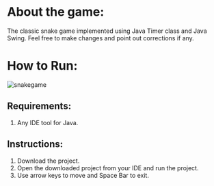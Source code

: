 # About the game:

The classic snake game implemented using Java Timer class and Java Swing. Feel free to make changes and point out corrections if any.

# How to Run:
![snakegame](https://user-images.githubusercontent.com/62542574/83369440-0462c000-a3da-11ea-9f71-9895318b97f2.png)
## Requirements:
1. Any IDE tool for Java.
## Instructions:
1. Download the project.
2. Open the downloaded project from your IDE and run the project. 
3. Use arrow keys to move and Space Bar to exit.



